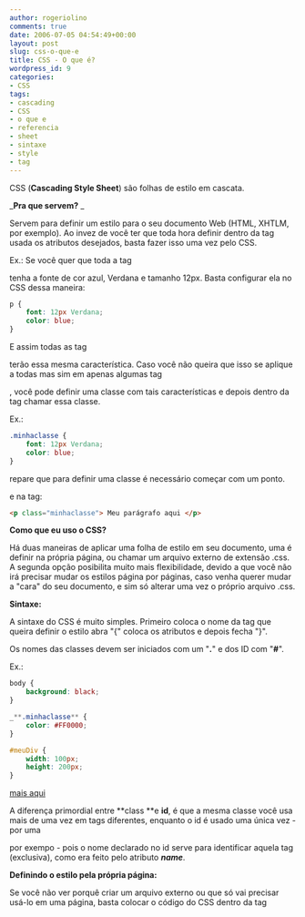```yaml
---
author: rogeriolino
comments: true
date: 2006-07-05 04:54:49+00:00
layout: post
slug: css-o-que-e
title: CSS - O que é?
wordpress_id: 9
categories:
- CSS
tags:
- cascading
- CSS
- o que e
- referencia
- sheet
- sintaxe
- style
- tag
---
```


CSS (**Cascading Style Sheet**) são folhas de estilo em cascata.

_**Pra que servem?** _

Servem para definir um estilo para o seu documento Web (HTML, XHTLM, por exemplo). Ao invez de você ter que toda hora definir dentro da tag usada os atributos desejados, basta fazer isso uma vez pelo CSS.

Ex.: Se você quer que toda a tag <p> tenha a fonte de cor azul, Verdana e tamanho 12px. Basta configurar ela no CSS dessa maneira:

``` css
p {
    font: 12px Verdana;
    color: blue;
}
``` 


E assim todas as tag <p> terão essa mesma característica. Caso você não queira que isso se aplique a todas mas sim em apenas algumas tag <p>, você pode definir uma classe com tais características e depois dentro da tag chamar essa classe.

Ex.:


``` css
.minhaclasse {
    font: 12px Verdana;
    color: blue;
} 
```

repare que para definir uma classe é necessário começar com um ponto.

e na tag:

``` html
<p class="minhaclasse"> Meu parágrafo aqui </p>
```

**Como que eu uso o CSS?**

Há duas maneiras de aplicar uma folha de estilo em seu documento, uma é definir na própria página, ou chamar um arquivo externo de extensão .css. A segunda opção posibilita muito mais flexibilidade, devido a que você não irá precisar mudar os estilos página por páginas, caso venha querer mudar a "cara" do seu documento, e sim só alterar uma vez o próprio arquivo .css.

**Sintaxe:**

A sintaxe do CSS é muito simples. Primeiro coloca o nome da tag que queira definir o estilo abra "{" coloca os atributos e depois fecha "}".

Os nomes das classes devem ser iniciados com um "**.**" e dos ID com "**#**".

Ex.:


``` css
body {
    background: black;
}

_**.minhaclasse** {
    color: #FF0000;
}

#meuDiv {
    width: 100px;
    height: 200px;
}
```

[mais aqui](http://www.w3schools.com/css/css_syntax.asp)

A diferença primordial entre **class **e **id**, é que a mesma classe você usa mais de uma vez em tags diferentes, enquanto o id é usado uma única vez - por uma <div> por exempo - pois o nome declarado no id serve para identificar aquela tag (exclusiva), como era feito pelo atributo **_name_**.

**Definindo o estilo pela própria página:**

Se você não ver porquê criar um arquivo externo ou que só vai precisar usá-lo em uma página, basta colocar o código do CSS dentro da tag _**<style>**_ que por sua vez deve ficar dentro da tag **<head>** passando o atributo _type_ como **_text/css_**.

Ex.:

``` html
<html>
    <head>
        <title>Meu Título</title>
        <style type="text/css">
            <!-- 
            .minhaclasse {
                font: 12px Verdana;
                color: blue;
            }
            -->
        </style>
    </head>
    <body>
        <p class="minhaclasse"> Meu parágrafo aqui </p>
    </body>
</html>
``` 

Repare que o CSS propriamente dito vem dentro de um comentário ( _**<!-- ****-->**_ ), isso acontece para evitar bugs de alguns browser antigos, mas será ignorados pelos browsers mais novos.

**Definindo o estilo através de um arquivo externo:**

Pode-se chamar um arquivo externo de duas maneiras, uma já utrapassada e pouco usada e a mais semânticamente correta usando a tag <link> - tag na qual adiciona informações externas na página.


**Primeira:**


``` html
<style type="text/css">
<!--
@import: url(arquivo.css);
-->
</style>
``` 

**Segunda, e recomendada:**


``` html
<link rel="stylesheet" href="style.css" type="text/css"/>
```

Para entender um pouco mais do porquê de tanto atributos vamos analisar um-por-um :

[**href:**](http://www.w3.org/TR/html4/struct/links.html#adef-href) igual ao da tag <a>, define o caminho.

[**rel:**](http://www.w3.org/TR/html4/struct/links.html#adef-rel) vem do ingles _relationship _(relacionamento), com o atual arquivo especificado no href.

A tag <link> também deverá estar contida na tag <head>.</blockquote>


**Alguns dos atributos mais utilizados:**



**background:** cor; _/* cor do fundo da página */_
**color:** cor; _/* cor da fonte */_
**font:** familia; _/* ex.: Verdana, Arial, Tahoma */_
**margin:** top right bottom left; _/* margin e os sentidos */_
**padding:**  top right bottom left; _/* espaçamento dentro e os sentidos */_
**width:** valor _/* largura */_
**height:** valor _/* altura */_
**text-align:** valor _/* alinhamento do texto - center, left, right, justify */_
**border: ** largura tipo cor _/* largura, tipo (solid, dotted, dashed), cor */_


**mais sobre:**

[Maujor.com](http://www.maujor.com/)
[Maujor.com Tutorial](http://www.maujor.com/tutorialcss1/css1tut.shtml)
[W3.org](http://www.w3.org/Style/)
[W3.org Use Link](http://www.w3.org/QA/Tips/use-links)
[W3schools.com](http://www.w3schools.com/css/default.asp)
[W3schools.com examples](http://www.w3schools.com/css/css_examples.asp)
[Wikipedia.org](http://pt.wikipedia.org/wiki/Cascading_Style_Sheets)
